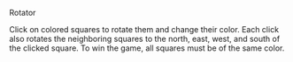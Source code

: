 Rotator

Click on colored squares to rotate them and change their color. Each click 
also rotates the neighboring squares to the north, east, west, and south of 
the clicked square. To win the game, all squares must be of the same color.